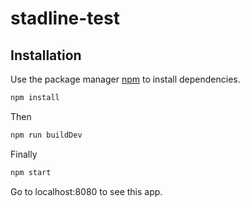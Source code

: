 # stadline-test

## Installation

Use the package manager [npm](https://www.npmjs.com/) to install dependencies.

```bash
npm install
```
Then

```bash
npm run buildDev
```
Finally 
```bash
npm start
```

Go to localhost:8080 to see this app.
